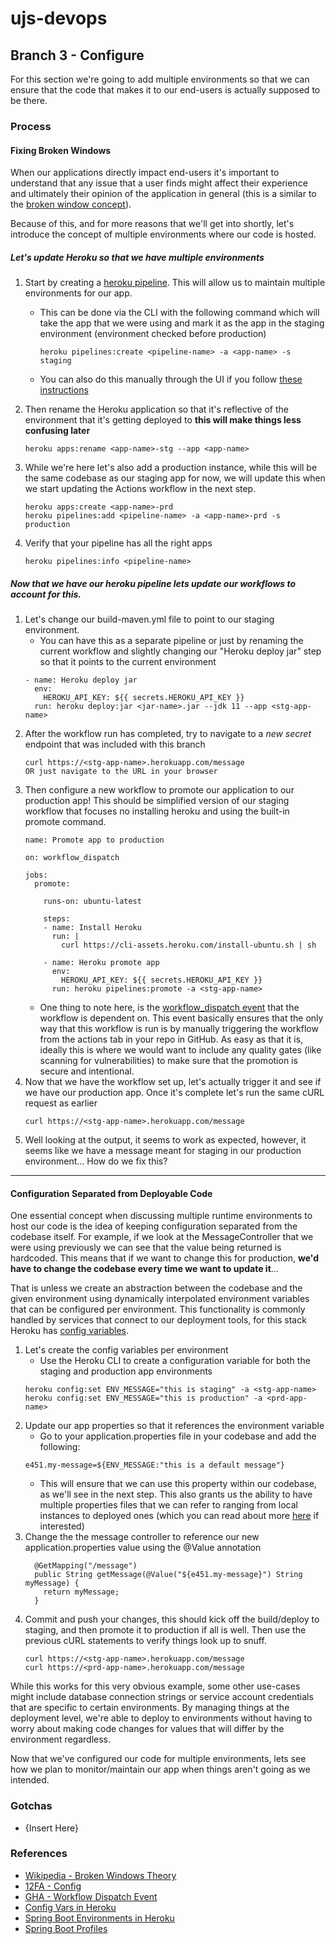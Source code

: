 # ujs-devops

## Branch 3 - Configure
For this section we're going to add multiple environments so that we can ensure that the code that makes it to our 
end-users is actually supposed to be there.

### Process

#### Fixing Broken Windows

When our applications directly impact end-users it's important to understand that any issue that a user finds might
affect their experience and ultimately their opinion of the application in general (this is a similar to the
[broken window concept](https://medium.com/@learnstuff.io/broken-window-theory-in-software-development-bef627a1ce99)).

Because of this, and for more reasons that we'll get into shortly, let's introduce the concept of multiple environments
where our code is hosted.

##### **Let's update Heroku so that we have multiple environments**

1. Start by creating a [heroku pipeline](https://devcenter.heroku.com/articles/pipelines). This will allow us to
maintain multiple environments for our app.

    - This can be done via the CLI with the following command which will take the app that we were using and mark it
    as the app in the staging environment (environment checked before production)
        ```
        heroku pipelines:create <pipeline-name> -a <app-name> -s staging
        ```
    - You can also do this manually through the UI if you follow
    [these instructions](https://devcenter.heroku.com/articles/pipelines#creating-pipelines-from-the-heroku-dashboard)

1. Then rename the Heroku application so that it's reflective of the environment that it's getting deployed to
**this will make things less confusing later**
    ```
    heroku apps:rename <app-name>-stg --app <app-name>
    ```
1. While we're here let's also add a production instance, while this will be the same codebase as our staging app
for now, we will update this when we start updating the Actions workflow in the next step.
    ```
    heroku apps:create <app-name>-prd
    heroku pipelines:add <pipeline-name> -a <app-name>-prd -s production
    ```
1. Verify that your pipeline has all the right apps
    ```
    heroku pipelines:info <pipeline-name>
    ```
    
##### Now that we have our heroku pipeline lets update our workflows to account for this.
1. Let's change our build-maven.yml file to point to our staging environment.
    - You can have this as a separate pipeline or just by renaming the current workflow and slightly changing our
    "Heroku deploy jar" step so that it points to the current environment
    ```
    - name: Heroku deploy jar
      env:
        HEROKU_API_KEY: ${{ secrets.HEROKU_API_KEY }}
      run: heroku deploy:jar <jar-name>.jar --jdk 11 --app <stg-app-name>
    ```
1. After the workflow run has completed, try to navigate to a *new secret* endpoint that was included with this branch
    ```
    curl https://<stg-app-name>.herokuapp.com/message
    OR just navigate to the URL in your browser
    ```
1. Then configure a new workflow to promote our application to our production app! This should be simplified
version of our staging workflow that focuses no installing heroku and using the built-in promote command.
    ```
    name: Promote app to production

    on: workflow_dispatch

    jobs:
      promote:

        runs-on: ubuntu-latest

        steps:
        - name: Install Heroku
          run: |
            curl https://cli-assets.heroku.com/install-ubuntu.sh | sh

        - name: Heroku promote app
          env:
            HEROKU_API_KEY: ${{ secrets.HEROKU_API_KEY }}
          run: heroku pipelines:promote -a <stg-app-name>
    ```
    - One thing to note here, is the [workflow_dispatch event](https://docs.github.com/en/actions/reference/events-that-trigger-workflows#workflow_dispatch)
    that the workflow is dependent on. This event basically ensures that the only way that this workflow is run is by
    manually triggering the workflow from the actions tab in your repo in GitHub. As easy as that it is, ideally this is
    where we would want to include any quality gates (like scanning for vulnerabilities) to make sure that the promotion
    is secure and intentional.
1. Now that we have the workflow set up, let's actually trigger it and see if we have our production app. Once it's
complete let's run the same cURL request as earlier
    ```
    curl https://<stg-app-name>.herokuapp.com/message
    ```
1. Well looking at the output, it seems to work as expected, however, it seems like we have a message meant for staging
in our production environment... How do we fix this?

---

#### Configuration Separated from Deployable Code

One essential concept when discussing multiple runtime environments to host our code is the idea of keeping configuration
separated from the codebase itself. For example, if we look at the MessageController that we were using previously we can
see that the value being returned is hardcoded. This means that if we want to change this for production, **we'd have
to change the codebase every time we want to update it**...

That is unless we create an abstraction between the codebase and the given environment using dynamically interpolated
environment variables that can be configured per environment. This functionality is commonly handled by services that
connect to our deployment tools, for this stack Heroku has [config variables](https://devcenter.heroku.com/articles/config-vars).

1. Let's create the config variables per environment
    - Use the Heroku CLI to create a configuration variable for both the staging and production app environments
    ```
    heroku config:set ENV_MESSAGE="this is staging" -a <stg-app-name>
    heroku config:set ENV_MESSAGE="this is production" -a <prd-app-name>
    ```
1. Update our app properties so that it references the environment variable
    - Go to your application.properties file in your codebase and add the following:
    ```
    e451.my-message=${ENV_MESSAGE:"this is a default message"}
    ```
    - This will ensure that we can use this property within our codebase, as we'll see in the next step. This also
    grants us the ability to have multiple properties files that we can refer to ranging from local instances to deployed
    ones (which you can read about more [here](https://docs.spring.io/spring-boot/docs/current/reference/html/features.html#features.profiles)
    if interested)
1. Change the the message controller to reference our new application.properties value using the @Value annotation
    ```
      @GetMapping("/message")
      public String getMessage(@Value("${e451.my-message}") String myMessage) {
        return myMessage;
      }
    ```
1. Commit and push your changes, this should kick off the build/deploy to staging, and then promote it to production if
all is well. Then use the previous cURL statements to verify things look up to snuff.
    ```
    curl https://<stg-app-name>.herokuapp.com/message
    curl https://<prd-app-name>.herokuapp.com/message
    ```

While this works for this very obvious example, some other use-cases might include database connection strings or service
account credentials that are specific to certain environments. By managing things at the deployment level, we're able to
deploy to environments without having to worry about making code changes for values that will differ by the environment
regardless.


Now that we've configured our code for multiple environments, lets see how we plan to monitor/maintain our app when things
aren't going as we intended.


### Gotchas

- {Insert Here}

### References

- [Wikipedia - Broken Windows Theory](https://en.wikipedia.org/wiki/Broken_windows_theory)
- [12FA - Config](https://12factor.net/config)
- [GHA - Workflow Dispatch Event](https://docs.github.com/en/actions/reference/events-that-trigger-workflows#workflow_dispatch)
- [Config Vars in Heroku](https://devcenter.heroku.com/articles/config-vars)
- [Spring Boot Environments in Heroku](https://devcenter.heroku.com/articles/deploying-spring-boot-apps-to-heroku)
- [Spring Boot Profiles](https://docs.spring.io/spring-boot/docs/current/reference/html/features.html#features.profiles)

